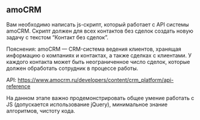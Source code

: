 ## amoCRM
Вам необходимо написать js-скрипт, который работает с API системы amoCRM. Скрипт должен для всех контактов без сделок создать новую задачу с текстом “Контакт без сделок”.

Пояснения:
amoCRM — CRM-система ведения клиентов, хранящая информацию о компаниях и контактах, а также сделках с клиентами. У каждого контакта может быть неограниченное число сделок, которые должен обработать сотрудник в процессе работы.

API: https://www.amocrm.ru/developers/content/crm_platform/api-reference

На данном этапе важно продемонстрировать общее умение работать с JS (допускается использование jQuery), минимальное знание алгоритмов, чистоту кода.
